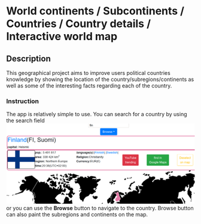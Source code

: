 # World continents / Subcontinents / Countries / Country details / Interactive world map
## Description
This geographical project aims to improve users political countries knowledge by showing the location of the country/subregions/continents as well as some of the interesting facts regarding each of the country.
### Instruction
The app is relatively simple to use. You can search for a country by using the search field
![Image of search by filter](/docs/pics/filter.png "title")
or you can use the <b>Browse</b> button to navigate to the country. Browse button can also paint the subregions and continents on the map.
